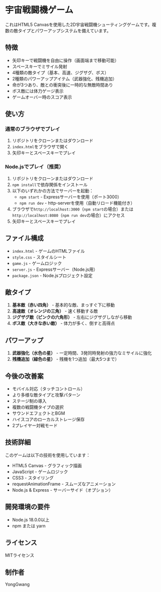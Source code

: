 # 宇宙戦闘機ゲーム

これはHTML5 Canvasを使用した2D宇宙戦闘機シューティングゲームです。複数の敵タイプとパワーアップシステムを備えています。

## 特徴

- 矢印キーで戦闘機を自由に操作（画面端まで移動可能）
- スペースキーでミサイル発射
- 4種類の敵タイプ（基本、高速、ジグザグ、ボス）
- 2種類のパワーアップアイテム（武器強化、残機追加）
- 命が3つあり、敵との衝突後に一時的な無敵時間あり
- ボス敵には体力ゲージ表示
- ゲームオーバー時のスコア表示

## 使い方

### 通常のブラウザでプレイ

1. リポジトリをクローンまたはダウンロード
2. `index.html`をブラウザで開く
3. 矢印キーとスペースキーでプレイ

### Node.jsでプレイ（推奨）

1. リポジトリをクローンまたはダウンロード
2. `npm install`で依存関係をインストール
3. 以下のいずれかの方法でサーバーを起動：
   - `npm start` - Expressサーバーを使用（ポート3000）
   - `npm run dev` - http-serverを使用（自動リロード機能付き）
4. ブラウザで`http://localhost:3000`（`npm start`の場合）または`http://localhost:8080`（`npm run dev`の場合）にアクセス
5. 矢印キーとスペースキーでプレイ

## ファイル構成

- `index.html` - ゲームのHTMLファイル
- `style.css` - スタイルシート
- `game.js` - ゲームロジック
- `server.js` - Expressサーバー（Node.js用）
- `package.json` - Node.jsプロジェクト設定

## 敵タイプ

1. **基本敵（赤い四角）** - 基本的な敵、まっすぐ下に移動
2. **高速敵（オレンジの三角）** - 速く移動する敵
3. **ジグザグ敵（ピンクの六角形）** - 左右にジグザグしながら移動
4. **ボス敵（大きな赤い敵）** - 体力が多く、倒すと高得点

## パワーアップ

1. **武器強化（水色の星）** - 一定時間、3発同時発射の強力なミサイルに強化
2. **残機追加（緑色の星）** - 残機を1つ追加（最大5つまで）

## 今後の改善案

- モバイル対応（タッチコントロール）
- より多様な敵タイプと攻撃パターン
- ステージ制の導入
- 複数の戦闘機タイプの選択
- サウンドエフェクトとBGM
- ハイスコアのローカルストレージ保存
- 2プレイヤー対戦モード

## 技術詳細

このゲームは以下の技術を使用しています：
- HTML5 Canvas - グラフィック描画
- JavaScript - ゲームロジック
- CSS3 - スタイリング
- requestAnimationFrame - スムーズなアニメーション
- Node.js & Express - サーバーサイド（オプション）

## 開発環境の要件

- Node.js 18.0.0以上
- npm または yarn

## ライセンス

MITライセンス

## 制作者

YongGwang
